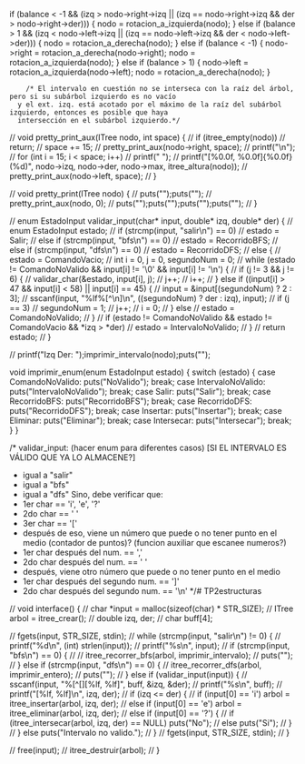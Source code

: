   
  
  if (balance < -1 && (izq > nodo->right->izq || (izq == nodo->right->izq && der > nodo->right->der))) {
    nodo = rotacion_a_izquierda(nodo);
  } else if (balance > 1 && (izq < nodo->left->izq || (izq == nodo->left->izq && der < nodo->left->der))) {
    nodo = rotacion_a_derecha(nodo);
  } else if (balance < -1) {
    nodo->right = rotacion_a_derecha(nodo->right);
    nodo = rotacion_a_izquierda(nodo);
  } else if (balance > 1) {
    nodo->left = rotacion_a_izquierda(nodo->left);
    nodo = rotacion_a_derecha(nodo);
  }


        /* El intervalo en cuestión no se interseca con la raíz del árbol, pero si su subárbol izquierdo es no vacío
      y el ext. izq. está acotado por el máximo de la raíz del subárbol izquierdo, entonces es posible que haya
      intersección en el subárbol izquierdo.*/




// void pretty_print_aux(ITree nodo, int space) { 
//   if (itree_empty(nodo)) 
//     return; 
//   space += 15; 
//   pretty_print_aux(nodo->right, space); 
//   printf("\n"); 
//   for (int i = 15; i < space; i++) 
//       printf(" "); 
//   printf("[%0.0f, %0.0f]{%0.0f}(%d)", nodo->izq, nodo->der, nodo->max, itree_altura(nodo));
//   pretty_print_aux(nodo->left, space); 
// } 

// void pretty_print(ITree nodo) {
//   puts("");puts("");
//   pretty_print_aux(nodo, 0);
//   puts("");puts("");puts("");puts("");
// }




// enum EstadoInput validar_input(char* input, double* izq, double* der) {
//   enum EstadoInput estado;
//   if (strcmp(input, "salir\n") == 0)
//     estado = Salir;
//   else if (strcmp(input, "bfs\n") == 0)
//     estado = RecorridoBFS;
//   else if (strcmp(input, "dfs\n") == 0)
//     estado = RecorridoDFS;
//   else {
//     estado = ComandoVacio;
//     int i = 0, j = 0, segundoNum = 0;
//     while (estado != ComandoNoValido && input[i] != '\0' && input[i] != '\n') {
//       if (j != 3 && j != 6) {
//         validar_char(&estado, input[i], j);
//         j++;
//         i++;
//       } else if ((input[i] > 47 && input[i] < 58) || input[i] == 45) {
//         input = &input[(segundoNum) ? 2 : 3];
//         sscanf(input, "%lf%[^\n]\n", ((segundoNum) ? der : izq), input);
//         if (j == 3)
//           segundoNum = 1;
//         j++;
//         i = 0;
//       } else
//         estado = ComandoNoValido;
//     }
//     if (estado != ComandoNoValido && estado != ComandoVacio && *izq > *der)
//       estado = IntervaloNoValido;
//   }
//   return estado;
// }



// printf("Izq Der: ");imprimir_intervalo(nodo);puts("");

void imprimir_enum(enum EstadoInput estado) {
  switch (estado) {
    case ComandoNoValido: puts("NoValido"); break;
    case IntervaloNoValido: puts("IntervaloNoValido"); break;
    case Salir: puts("Salir"); break;
    case RecorridoBFS: puts("RecorridoBFS"); break;
    case RecorridoDFS: puts("RecorridoDFS"); break;
    case Insertar: puts("Insertar"); break;
    case Eliminar: puts("Eliminar"); break;
    case Intersecar: puts("Intersecar"); break;
  }
}

/* validar_input: (hacer enum para diferentes casos)
[SI EL INTERVALO ES VÁLIDO QUE YA LO ALMACENE?]
- igual a "salir"
- igual a "bfs"
- igual a "dfs"
Sino, debe verificar que:
- 1er char == 'i', 'e', '?'
- 2do char == ' '
- 3er char == '['
- después de eso, viene un número que puede o no tener punto en el medio (contador de puntos)? (funcion auxiliar que escanee numeros?)
- 1er char después del num. == ','
- 2do char después del num. == ' '
- después, viene otro número que puede o no tener punto en el medio
- 1er char después del segundo num. == ']'
- 2do char después del segundo num. == '\n'
*/# TP2estructuras







// void interface() {
//   char *input = malloc(sizeof(char) * STR_SIZE);
//   ITree arbol = itree_crear();
//   double izq, der;
//   char buff[4];
  
//   fgets(input, STR_SIZE, stdin);
//   while (strcmp(input, "salir\n") != 0) {
//     printf("%d\n", (int) strlen(input));
//     printf("%s\n", input);
//     if (strcmp(input, "bfs\n") == 0) {
//     //   itree_recorrer_bfs(arbol, imprimir_intervalo);
//       puts("");
//     } else if (strcmp(input, "dfs\n") == 0) {
//       itree_recorrer_dfs(arbol, imprimir_entero);
//       puts("");
//     } else if (validar_input(input)) {
//       sscanf(input, "%[^[][%lf, %lf]", buff, &izq, &der);
//       printf("%s\n", buff);
//       printf("[%lf, %lf]\n", izq, der);
//       if (izq <= der) {
//         if (input[0] == 'i') arbol = itree_insertar(arbol, izq, der);
//         else if (input[0] == 'e') arbol = itree_eliminar(arbol, izq, der);
//         else if (input[0] == '?') {
//           if (itree_intersecar(arbol, izq, der) == NULL) puts("No");
//           else puts("Si");
//         }
//       } else puts("Intervalo no valido.");
//     }
//     fgets(input, STR_SIZE, stdin);
//   }
  
//   free(input);
//   itree_destruir(arbol);
// }
